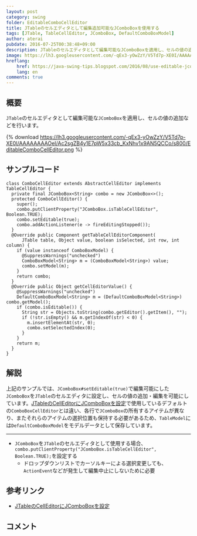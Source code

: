 ```yaml
---
layout: post
category: swing
folder: EditableComboCellEditor
title: JTableのセルエディタとして編集追加可能なJComboBoxを使用する
tags: [JTable, TableCellEditor, JComboBox, DefaultComboBoxModel]
author: aterai
pubdate: 2016-07-25T00:38:48+09:00
description: JTableのセルエディタとして編集可能なJComboBoxを適用し、セルの値の追加などを行います。
image: https://lh3.googleusercontent.com/-qEx3-yOwZzY/V5Td7p-XE0I/AAAAAAAAOeI/Ac2sgZB4y1E7pW5x33cb_KxNhv1x9AN5QCCo/s800/EditableComboCellEditor.png
hreflang:
    href: https://java-swing-tips.blogspot.com/2016/08/use-editable-jcombobox-as.html
    lang: en
comments: true
---
```

## 概要
`JTable`のセルエディタとして編集可能な`JComboBox`を適用し、セルの値の追加などを行います。

{% download https://lh3.googleusercontent.com/-qEx3-yOwZzY/V5Td7p-XE0I/AAAAAAAAOeI/Ac2sgZB4y1E7pW5x33cb_KxNhv1x9AN5QCCo/s800/EditableComboCellEditor.png %}

## サンプルコード
<pre class="prettyprint"><code>class ComboCellEditor extends AbstractCellEditor implements TableCellEditor {
  private final JComboBox&lt;String&gt; combo = new JComboBox&lt;&gt;();
  protected ComboCellEditor() {
    super();
    combo.putClientProperty("JComboBox.isTableCellEditor", Boolean.TRUE); 
    combo.setEditable(true);
    combo.addActionListener(e -&gt; fireEditingStopped());
  }
  @Override public Component getTableCellEditorComponent(
      JTable table, Object value, boolean isSelected, int row, int column) {
    if (value instanceof ComboBoxModel) {
      @SuppressWarnings("unchecked")
      ComboBoxModel&lt;String&gt; m = (ComboBoxModel&lt;String&gt;) value;
      combo.setModel(m);
    }
    return combo;
  }
  @Override public Object getCellEditorValue() {
    @SuppressWarnings("unchecked")
    DefaultComboBoxModel&lt;String&gt; m = (DefaultComboBoxModel&lt;String&gt;) combo.getModel();
    if (combo.isEditable()) {
      String str = Objects.toString(combo.getEditor().getItem(), "");
      if (!str.isEmpty() &amp;&amp; m.getIndexOf(str) &lt; 0) {
        m.insertElementAt(str, 0);
        combo.setSelectedIndex(0);
      }
    }
    return m;
  }
}
</code></pre>

## 解説
上記のサンプルでは、`JComboBox#setEditable(true)`で編集可能にした`JComboBox`を`JTable`のセルエディタに設定し、セルの値の追加・編集を可能にしています。[JTableのCellEditorにJComboBoxを設定](https://ateraimemo.com/Swing/ComboCellEditor.html)で使用しているデフォルトの`ComboBoxCellEditor`とは違い、各行で`JComboBox`の所有するアイテムが異なり、またそれらのアイテムの選択位置も保持する必要があるため、`TableModel`には`DefaultComboBoxModel`をモデルデータとして保存しています。

- - - -
- `JComboBox`を`JTable`のセルエディタとして使用する場合、`combo.putClientProperty("JComboBox.isTableCellEditor", Boolean.TRUE);`を設定する
    - ドロップダウンリストでカーソルキーによる選択変更しても、`ActionEvent`などが発生して編集中止にしないために必要

<!-- dummy comment line for breaking list -->

## 参考リンク
- [JTableのCellEditorにJComboBoxを設定](https://ateraimemo.com/Swing/ComboCellEditor.html)

<!-- dummy comment line for breaking list -->

## コメント
